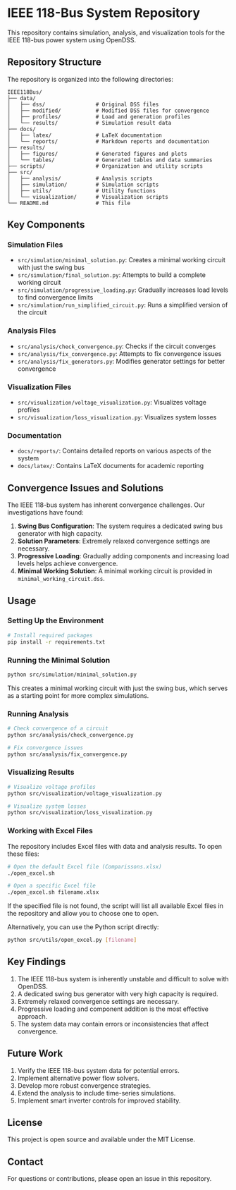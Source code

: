 # IEEE 118-Bus System Repository

This repository contains simulation, analysis, and visualization tools for the IEEE 118-bus power system using OpenDSS.

## Repository Structure

The repository is organized into the following directories:

```
IEEE118Bus/
├── data/
│   ├── dss/                # Original DSS files
│   ├── modified/           # Modified DSS files for convergence
│   ├── profiles/           # Load and generation profiles
│   └── results/            # Simulation result data
├── docs/
│   ├── latex/              # LaTeX documentation
│   └── reports/            # Markdown reports and documentation
├── results/
│   ├── figures/            # Generated figures and plots
│   └── tables/             # Generated tables and data summaries
├── scripts/                # Organization and utility scripts
├── src/
│   ├── analysis/           # Analysis scripts
│   ├── simulation/         # Simulation scripts
│   ├── utils/              # Utility functions
│   └── visualization/      # Visualization scripts
└── README.md               # This file
```

## Key Components

### Simulation Files

- `src/simulation/minimal_solution.py`: Creates a minimal working circuit with just the swing bus
- `src/simulation/final_solution.py`: Attempts to build a complete working circuit
- `src/simulation/progressive_loading.py`: Gradually increases load levels to find convergence limits
- `src/simulation/run_simplified_circuit.py`: Runs a simplified version of the circuit

### Analysis Files

- `src/analysis/check_convergence.py`: Checks if the circuit converges
- `src/analysis/fix_convergence.py`: Attempts to fix convergence issues
- `src/analysis/fix_generators.py`: Modifies generator settings for better convergence

### Visualization Files

- `src/visualization/voltage_visualization.py`: Visualizes voltage profiles
- `src/visualization/loss_visualization.py`: Visualizes system losses

### Documentation

- `docs/reports/`: Contains detailed reports on various aspects of the system
- `docs/latex/`: Contains LaTeX documents for academic reporting

## Convergence Issues and Solutions

The IEEE 118-bus system has inherent convergence challenges. Our investigations have found:

1. **Swing Bus Configuration**: The system requires a dedicated swing bus generator with high capacity.
2. **Solution Parameters**: Extremely relaxed convergence settings are necessary.
3. **Progressive Loading**: Gradually adding components and increasing load levels helps achieve convergence.
4. **Minimal Working Solution**: A minimal working circuit is provided in `minimal_working_circuit.dss`.

## Usage

### Setting Up the Environment

```bash
# Install required packages
pip install -r requirements.txt
```

### Running the Minimal Solution

```bash
python src/simulation/minimal_solution.py
```

This creates a minimal working circuit with just the swing bus, which serves as a starting point for more complex simulations.

### Running Analysis

```bash
# Check convergence of a circuit
python src/analysis/check_convergence.py

# Fix convergence issues
python src/analysis/fix_convergence.py
```

### Visualizing Results

```bash
# Visualize voltage profiles
python src/visualization/voltage_visualization.py

# Visualize system losses
python src/visualization/loss_visualization.py
```

### Working with Excel Files

The repository includes Excel files with data and analysis results. To open these files:

```bash
# Open the default Excel file (Comparissons.xlsx)
./open_excel.sh

# Open a specific Excel file
./open_excel.sh filename.xlsx
```

If the specified file is not found, the script will list all available Excel files in the repository and allow you to choose one to open.

Alternatively, you can use the Python script directly:

```bash
python src/utils/open_excel.py [filename]
```

## Key Findings

1. The IEEE 118-bus system is inherently unstable and difficult to solve with OpenDSS.
2. A dedicated swing bus generator with very high capacity is required.
3. Extremely relaxed convergence settings are necessary.
4. Progressive loading and component addition is the most effective approach.
5. The system data may contain errors or inconsistencies that affect convergence.

## Future Work

1. Verify the IEEE 118-bus system data for potential errors.
2. Implement alternative power flow solvers.
3. Develop more robust convergence strategies.
4. Extend the analysis to include time-series simulations.
5. Implement smart inverter controls for improved stability.

## License

This project is open source and available under the MIT License.

## Contact

For questions or contributions, please open an issue in this repository.
